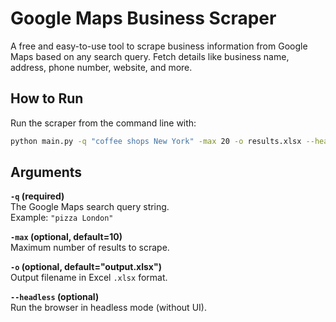 # Google Maps Business Scraper

A free and easy-to-use tool to scrape business information from Google Maps based on any search query. Fetch details like business name, address, phone number, website, and more.

## How to Run

Run the scraper from the command line with:

```bash
python main.py -q "coffee shops New York" -max 20 -o results.xlsx --headless
```

## Arguments

**`-q` (required)**  
The Google Maps search query string.  
Example: `"pizza London"`

**`-max` (optional, default=10)**  
Maximum number of results to scrape.

**`-o` (optional, default="output.xlsx")**  
Output filename in Excel `.xlsx` format.

**`--headless` (optional)**  
Run the browser in headless mode (without UI).
